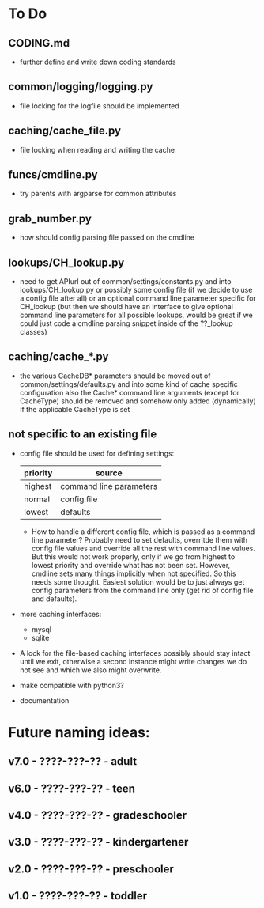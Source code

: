 To Do
=====

CODING.md
---------
* further define and write down coding standards

common/logging/logging.py
-------------------------
* file locking for the logfile should be implemented

caching/cache_file.py
---------------------
* file locking when reading and writing the cache

funcs/cmdline.py
----------------
* try parents with argparse for common attributes

grab_number.py
--------------
* how should config parsing file passed on the cmdline

lookups/CH_lookup.py
--------------------
* need to get APIurl out of common/settings/constants.py
  and into lookups/CH_lookup.py or possibly some config file
  (if we decide to use a config file after all) or an optional
  command line parameter specific for CH_lookup (but then we
  should have an interface to give optional command line parameters
  for all possible lookups, would be great if we could just code
  a cmdline parsing snippet inside of the ??_lookup classes)

caching/cache_*.py
------------------
* the various CacheDB* parameters should be moved out of
  common/settings/defaults.py and into some kind of cache
  specific configuration
  also the Cache* command line arguments (except for CacheType)
  should be removed and somehow only added (dynamically) if the 
  applicable CacheType is set

not specific to an existing file
--------------------------------
* config file should be used for defining settings:

  | priority | source |
  | -------- | ------ |
  | highest  | command line parameters |
  | normal   | config file |
  | lowest   | defaults |
  * How to handle a different config file, which is passed as a 
    command line parameter? Probably need to set defaults, overritde
    them with config file values and override all the rest with
    command line values. But this would not work properly, only if
    we go from highest to lowest priority and override what has not
    been set. However, cmdline sets many things implicitly when not
    specified. So this needs some thought.
    Easiest solution would be to just always get config parameters
    from the command line only (get rid of config file and defaults).
* more caching interfaces:
    - mysql
    - sqlite
* A lock for the file-based caching interfaces possibly
  should stay intact until we exit, otherwise a second
  instance might write changes we do not see and which
  we also might overwrite.
* make compatible with python3?
* documentation




Future naming ideas:
====================

v7.0    - ????-???-??   - adult
-------------------------------

v6.0    - ????-???-??   - teen
------------------------------

v4.0    - ????-???-??   - gradeschooler
---------------------------------------

v3.0    - ????-???-??   - kindergartener
----------------------------------------

v2.0    - ????-???-??   - preschooler
-------------------------------------

v1.0    - ????-???-??   - toddler
---------------------------------

